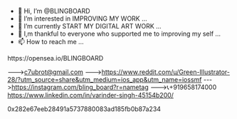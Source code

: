 - 👋 Hi, I’m @BLINGBOARD
- 👀 I’m interested in IMPROVING MY WORK ...
- 🌱 I’m currently START MY DIGITAL ART WORK  ...
- 💞️ I,m thankful to everyone who supported me to improving my self ...
- 📫 How to reach me ...

<!---
BLINGBOARD/BLINGBOARD is a ✨ special ✨ repository because its `README.md` (this file) appears on your GitHub profile.
You can click the Preview link to take a look at your changes.
--->https://opensea.io/BLINGBOARD 
--->c7ubrot@gmail.com
--->https://www.reddit.com/u/Green-Illustrator-28/?utm_source=share&utm_medium=ios_app&utm_name=iossmf
--->https://instagram.com/bling_board?r=nametag
--->📞+919658174000
https://www.linkedin.com/in/varinder-singh-45154b200/

0x282e67eeb28491a5737880083ad185fb0b87a234     
